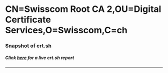 # CN=Swisscom Root CA 2,OU=Digital Certificate Services,O=Swisscom,C=ch
### Snapshot of crt.sh
##### Click [here](https://crt.sh/?serial=80A1A5B18DAAEE172A9F49EF4B32284B) for a live crt.sh report

---
